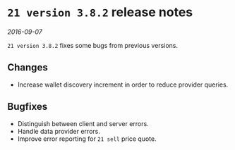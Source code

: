 # `21 version 3.8.2` release notes

*2016-09-07*

`21 version 3.8.2` fixes some bugs from previous versions.

## Changes
- Increase wallet discovery increment in order to reduce provider queries.

## Bugfixes
- Distinguish between client and server errors.
- Handle data provider errors.
- Improve error reporting for `21 sell` price quote.
